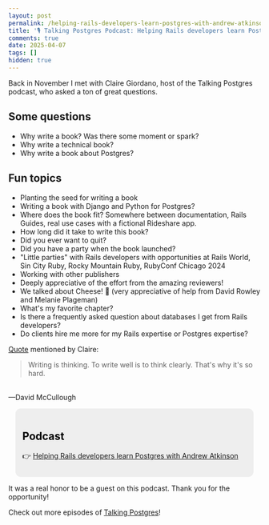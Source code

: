 ```yaml
---
layout: post
permalink: /helping-rails-developers-learn-postgres-with-andrew-atkinson
title: '🎙️ Talking Postgres Podcast: Helping Rails developers learn Postgres with Andrew Atkinson'
comments: true
date: 2025-04-07
tags: []
hidden: true
---
```


Back in November I met with Claire Giordano, host of the Talking Postgres podcast, who asked a ton of great questions.

## Some questions
- Why write a book? Was there some moment or spark?
- Why write a technical book?
- Why write a book about Postgres?

## Fun topics
- Planting the seed for writing a book
- Writing a book with Django and Python for Postgres?
- Where does the book fit? Somewhere between documentation, Rails Guides, real use cases with a fictional Rideshare app.
- How long did it take to write this book?
- Did you ever want to quit?
- Did you have a party when the book launched?
- "Little parties" with Rails developers with opportunities at Rails World, Sin City Ruby, Rocky Mountain Ruby, RubyConf Chicago 2024
- Working with other publishers
- Deeply appreciative of the effort from the amazing reviewers!
- We talked about Cheese! 🧀 (very appreciative of help from David Rowley and Melanie Plageman)
- What's my favorite chapter?
- Is there a frequently asked question about databases I get from Rails developers?
- Do clients hire me more for my Rails expertise or Postgres expertise?

[Quote](https://www.goodreads.com/quotes/320581) mentioned by Claire:

> Writing is thinking. To write well is to think clearly. That's why it's so hard.
<br/>
—David McCullough

<!-- Callout box -->
<section>
<div style="border-radius:0.8em;background-color:#eee;padding:1em;margin:1em;color:#000;">
<h2>Podcast</h2>
<p>👉 <a href="https://talkingpostgres.com/episodes/helping-rails-developers-learn-postgres-with-andrew-atkinson/transcript">Helping Rails developers learn Postgres with Andrew Atkinson</a></p>
</div>
</section>

It was a real honor to be a guest on this podcast. Thank you for the opportunity!

Check out more episodes of [Talking Postgres](https://talkingpostgres.com)!
